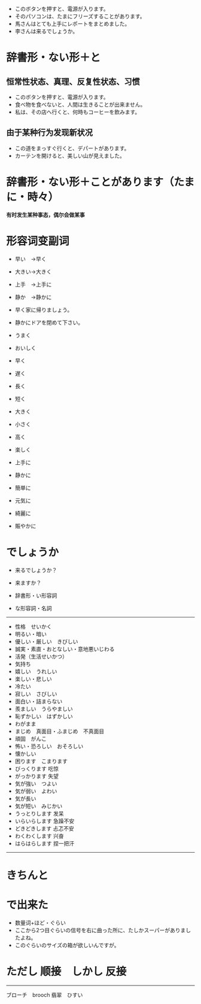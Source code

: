 - このボタンを押すと、電源が入ります。
- そのパソコンは、たまにフリーズすることがあります。
- 馬さんはとても上手にレポートをまとめました。
- 李さんは来るでしょうか。

# 辞書形・ない形＋と
## **恒常性状态、真理、反复性状态、习惯**
- このボタンを押すと、電源が入ります。
- 食べ物を食べないと、人間は生きることが出来ません。
- 私は、その店へ行くと、何時もコーヒーを飲みます。

## **由于某种行为发现新状况**
- この道をまっすぐ行くと、デパートがあります。
- カーテンを開けると、美しい山が見えました。

# 辞書形・ない形＋ことがあります（たまに・時々）
**有时发生某种事态，偶尔会做某事**

# 形容词变副词
- 早い　→早く
- 大きい→大きく
- 上手　→上手に
- 静か　→静かに


- 早く家に帰りましょう。
- 静かにドアを閉めて下さい。


- うまく
- おいしく
- 早く
- 遅く
- 長く
- 短く
- 大きく
- 小さく
- 高く
- 楽しく


- 上手に
- 静かに
- 簡単に
- 元気に
- 綺麗に
- 賑やかに



# でしょうか
- 来るでしょうか？
- 来ますか？


- 辞書形・い形容詞
- な形容詞・名詞

---
- 性格　せいかく
- 明るい・暗い
- 優しい・厳しい　きびしい
- 誠実・素直・おとなしい・意地悪いじわる
- 活発（生活せいかつ）
- 気持ち
- 嬉しい　うれしい
- 楽しい・悲しい
- 冷たい
- 寂しい　さびしい
- 面白い・詰まらない
- 羨ましい　うらやましい
- 恥ずかしい　はずかしい
- わがまま
- まじめ　真面目・ふまじめ　不真面目
- 頑固　がんこ
- 怖い・恐ろしい　おそろしい
- 懐かしい
- 困ります　こまります
- びっくります 吃惊
- がっかります 失望
- 気が強い　つよい
- 気が弱い　よわい
- 気が長い
- 気が短い　みじかい
- うっとりします 发呆
- いらいらします 急躁不安
- どきどきします 忐忑不安
- わくわくします 兴奋
- はらはらします 捏一把汗
---

# きちんと

# で出来た
- 数量词+ほど・ぐらい
- ここから2つ目ぐらいの信号を右に曲った所に、たしかスーパーがありましたよね。
- このぐらいのサイズの箱が欲しいんですが。

# ただし 顺接　しかし 反接

---
ブローチ　brooch
翡翠　ひすい
